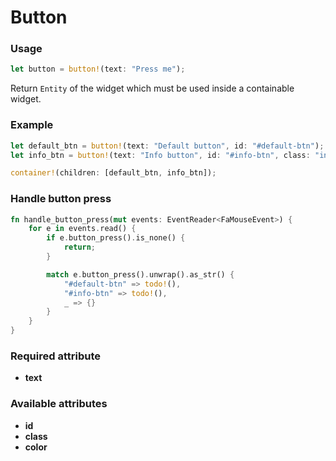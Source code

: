 # Button

### Usage
```rust
let button = button!(text: "Press me");
```
Return `Entity` of the widget which must be used inside a containable widget.

### Example
```rust
let default_btn = button!(text: "Default button", id: "#default-btn");
let info_btn = button!(text: "Info button", id: "#info-btn", class: "info");

container!(children: [default_btn, info_btn]);
```

### Handle button press
```rust
fn handle_button_press(mut events: EventReader<FaMouseEvent>) {
    for e in events.read() {
        if e.button_press().is_none() {
            return;
        }

        match e.button_press().unwrap().as_str() {
            "#default-btn" => todo!(),
            "#info-btn" => todo!(),
            _ => {}
        }
    }
}
```

### Required attribute
- **text**

### Available attributes
- **id**
- **class**
- **color**
